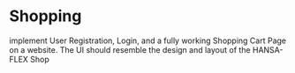 # Shopping
implement User Registration, Login, and a fully working Shopping Cart Page on a website. The UI should resemble the design and layout of the HANSA-FLEX Shop
